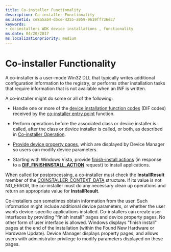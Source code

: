 ```yaml
---
title: Co-installer Functionality
description: Co-installer Functionality
ms.assetid: ce8a5ab4-d5ce-4255-a959-9619ff736e37
keywords:
- co-installers WDK device installations , functionality
ms.date: 04/20/2017
ms.localizationpriority: medium
---
```


# Co-installer Functionality





A co-installer is a user-mode Win32 DLL that typically writes additional configuration information to the registry, or performs other installation tasks that require information that is not available when an INF is written.

A co-installer might do some or all of the following:

-   Handle one or more of the [device installation function codes](/previous-versions/ff541307(v=vs.85)) (DIF codes) received by the [co-installer entry point](co-installer-interface.md#co-installer-entry-point) function.

-   Perform operations before the associated class or device installer is called, after the class or device installer is called, or both, as described in [Co-installer Operation](co-installer-operation.md).

-   [Provide device property pages](./overview-of-device-property-pages.md), which are displayed by Device Manager so users can modify device parameters.

-   Starting with Windows Vista, provide [finish-install actions](finish-install-actions--windows-vista-and-later-.md) (in response to a [**DIF_FINISHINSTALL_ACTION**](./dif-finishinstall-action.md) request) to install applications.

When called for postprocessing, a co-installer must check the **InstallResult** member of the [COINSTALLER_CONTEXT_DATA](co-installer-interface.md#coinstaller-context-data) structure. If its value is not NO_ERROR, the co-installer must do any necessary clean up operations and return an appropriate value for **InstallResult**.

Co-installers can sometimes obtain information from the user. Such information might include additional device parameters, or whether the user wants device-specific applications installed. Co-installers can create user interfaces by providing "finish install" pages and device property pages. No other form of user interface is allowed. Windows displays "finish install" pages at the end of the installation (within the Found New Hardware or Hardware Update). Device Manager displays property pages, and allows users with administrator privilege to modify parameters displayed on these pages.

